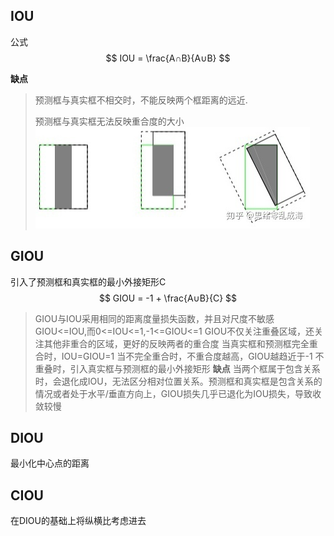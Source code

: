## IOU
公式
$$ IOU = \frac{A∩B}{A∪B} $$

**缺点** 
> 预测框与真实框不相交时，不能反映两个框距离的远近.
> 
> 预测框与真实框无法反映重合度的大小 
> <img src=".pic/IOU.png">


## GIOU 
引入了预测框和真实框的最小外接矩形C
$$ GIOU = -1 + \frac{A∪B}{C} $$
> GIOU与IOU采用相同的距离度量损失函数，并且对尺度不敏感
> GIOU<=IOU,而0<=IOU<=1,-1<=GIOU<=1
> GIOU不仅关注重叠区域，还关注其他非重合的区域，更好的反映两者的重合度
> 当真实框和预测框完全重合时，IOU=GIOU=1
> 当不完全重合时，不重合度越高，GIOU越趋近于-1
> 不重叠时，引入真实框与预测框的最小外接矩形
**缺点** 
> 当两个框属于包含关系时，会退化成IOU，无法区分相对位置关系。预测框和真实框是包含关系的情况或者处于水平/垂直方向上，GIOU损失几乎已退化为IOU损失，导致收敛较慢

## DIOU
最小化中心点的距离

## CIOU
在DIOU的基础上将纵横比考虑进去
